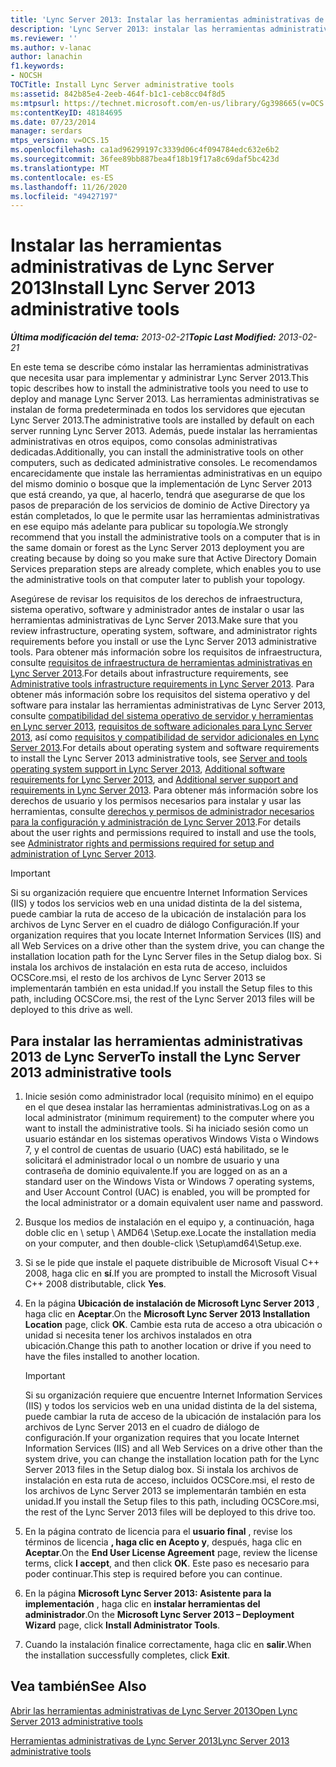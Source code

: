 ```yaml
---
title: 'Lync Server 2013: Instalar las herramientas administrativas de Lync Server'
description: 'Lync Server 2013: instalar las herramientas administrativas de Lync Server.'
ms.reviewer: ''
ms.author: v-lanac
author: lanachin
f1.keywords:
- NOCSH
TOCTitle: Install Lync Server administrative tools
ms:assetid: 842b85e4-2eeb-464f-b1c1-ceb8cc04f8d5
ms:mtpsurl: https://technet.microsoft.com/en-us/library/Gg398665(v=OCS.15)
ms:contentKeyID: 48184695
ms.date: 07/23/2014
manager: serdars
mtps_version: v=OCS.15
ms.openlocfilehash: ca1ad96299197c3339d06c4f094784edc632e6b2
ms.sourcegitcommit: 36fee89bb887bea4f18b19f17a8c69daf5bc423d
ms.translationtype: MT
ms.contentlocale: es-ES
ms.lasthandoff: 11/26/2020
ms.locfileid: "49427197"
---
```

# <a name="install-lync-server-2013-administrative-tools"></a><span data-ttu-id="d04a3-103">Instalar las herramientas administrativas de Lync Server 2013</span><span class="sxs-lookup"><span data-stu-id="d04a3-103">Install Lync Server 2013 administrative tools</span></span>

<div data-xmlns="http://www.w3.org/1999/xhtml">

<div class="topic" data-xmlns="http://www.w3.org/1999/xhtml" data-msxsl="urn:schemas-microsoft-com:xslt" data-cs="https://msdn.microsoft.com/">

<div data-asp="https://msdn2.microsoft.com/asp">



</div>

<div id="mainSection">

<div id="mainBody"><span data-ttu-id="d04a3-104">

<span> </span></span><span class="sxs-lookup"><span data-stu-id="d04a3-104">

<span> </span></span></span>

<span data-ttu-id="d04a3-105">_**Última modificación del tema:** 2013-02-21_</span><span class="sxs-lookup"><span data-stu-id="d04a3-105">_**Topic Last Modified:** 2013-02-21_</span></span>

<span data-ttu-id="d04a3-106">En este tema se describe cómo instalar las herramientas administrativas que necesita usar para implementar y administrar Lync Server 2013.</span><span class="sxs-lookup"><span data-stu-id="d04a3-106">This topic describes how to install the administrative tools you need to use to deploy and manage Lync Server 2013.</span></span> <span data-ttu-id="d04a3-107">Las herramientas administrativas se instalan de forma predeterminada en todos los servidores que ejecutan Lync Server 2013.</span><span class="sxs-lookup"><span data-stu-id="d04a3-107">The administrative tools are installed by default on each server running Lync Server 2013.</span></span> <span data-ttu-id="d04a3-108">Además, puede instalar las herramientas administrativas en otros equipos, como consolas administrativas dedicadas.</span><span class="sxs-lookup"><span data-stu-id="d04a3-108">Additionally, you can install the administrative tools on other computers, such as dedicated administrative consoles.</span></span> <span data-ttu-id="d04a3-109">Le recomendamos encarecidamente que instale las herramientas administrativas en un equipo del mismo dominio o bosque que la implementación de Lync Server 2013 que está creando, ya que, al hacerlo, tendrá que asegurarse de que los pasos de preparación de los servicios de dominio de Active Directory ya están completados, lo que le permite usar las herramientas administrativas en ese equipo más adelante para publicar su topología.</span><span class="sxs-lookup"><span data-stu-id="d04a3-109">We strongly recommend that you install the administrative tools on a computer that is in the same domain or forest as the Lync Server 2013 deployment you are creating because by doing so you make sure that Active Directory Domain Services preparation steps are already complete, which enables you to use the administrative tools on that computer later to publish your topology.</span></span>

<span data-ttu-id="d04a3-110">Asegúrese de revisar los requisitos de los derechos de infraestructura, sistema operativo, software y administrador antes de instalar o usar las herramientas administrativas de Lync Server 2013.</span><span class="sxs-lookup"><span data-stu-id="d04a3-110">Make sure that you review infrastructure, operating system, software, and administrator rights requirements before you install or use the Lync Server 2013 administrative tools.</span></span> <span data-ttu-id="d04a3-111">Para obtener más información sobre los requisitos de infraestructura, consulte [requisitos de infraestructura de herramientas administrativas en Lync Server 2013](lync-server-2013-administrative-tools-infrastructure-requirements.md).</span><span class="sxs-lookup"><span data-stu-id="d04a3-111">For details about infrastructure requirements, see [Administrative tools infrastructure requirements in Lync Server 2013](lync-server-2013-administrative-tools-infrastructure-requirements.md).</span></span> <span data-ttu-id="d04a3-112">Para obtener más información sobre los requisitos del sistema operativo y del software para instalar las herramientas administrativas de Lync Server 2013, consulte [compatibilidad del sistema operativo de servidor y herramientas en Lync server 2013](lync-server-2013-server-and-tools-operating-system-support.md), [requisitos de software adicionales para Lync Server 2013](lync-server-2013-additional-software-requirements.md), así como [requisitos y compatibilidad de servidor adicionales en Lync Server 2013](lync-server-2013-additional-server-support-and-requirements.md).</span><span class="sxs-lookup"><span data-stu-id="d04a3-112">For details about operating system and software requirements to install the Lync Server 2013 administrative tools, see [Server and tools operating system support in Lync Server 2013](lync-server-2013-server-and-tools-operating-system-support.md), [Additional software requirements for Lync Server 2013](lync-server-2013-additional-software-requirements.md), and [Additional server support and requirements in Lync Server 2013](lync-server-2013-additional-server-support-and-requirements.md).</span></span> <span data-ttu-id="d04a3-113">Para obtener más información sobre los derechos de usuario y los permisos necesarios para instalar y usar las herramientas, consulte [derechos y permisos de administrador necesarios para la configuración y administración de Lync Server 2013](lync-server-2013-administrator-rights-and-permissions-required-for-setup-and-administration.md).</span><span class="sxs-lookup"><span data-stu-id="d04a3-113">For details about the user rights and permissions required to install and use the tools, see [Administrator rights and permissions required for setup and administration of Lync Server 2013](lync-server-2013-administrator-rights-and-permissions-required-for-setup-and-administration.md).</span></span>

<div>


> [!IMPORTANT]  
> <span data-ttu-id="d04a3-114">Si su organización requiere que encuentre Internet Information Services (IIS) y todos los servicios web en una unidad distinta de la del sistema, puede cambiar la ruta de acceso de la ubicación de instalación para los archivos de Lync Server en el cuadro de diálogo Configuración.</span><span class="sxs-lookup"><span data-stu-id="d04a3-114">If your organization requires that you locate Internet Information Services (IIS) and all Web Services on a drive other than the system drive, you can change the installation location path for the Lync Server files in the Setup dialog box.</span></span> <span data-ttu-id="d04a3-115">Si instala los archivos de instalación en esta ruta de acceso, incluidos OCSCore.msi, el resto de los archivos de Lync Server 2013 se implementarán también en esta unidad.</span><span class="sxs-lookup"><span data-stu-id="d04a3-115">If you install the Setup files to this path, including OCSCore.msi, the rest of the Lync Server 2013 files will be deployed to this drive as well.</span></span>



</div>

<div>

## <a name="to-install-the-lync-server-2013-administrative-tools"></a><span data-ttu-id="d04a3-116">Para instalar las herramientas administrativas 2013 de Lync Server</span><span class="sxs-lookup"><span data-stu-id="d04a3-116">To install the Lync Server 2013 administrative tools</span></span>

1.  <span data-ttu-id="d04a3-117">Inicie sesión como administrador local (requisito mínimo) en el equipo en el que desea instalar las herramientas administrativas.</span><span class="sxs-lookup"><span data-stu-id="d04a3-117">Log on as a local administrator (minimum requirement) to the computer where you want to install the administrative tools.</span></span> <span data-ttu-id="d04a3-118">Si ha iniciado sesión como un usuario estándar en los sistemas operativos Windows Vista o Windows 7, y el control de cuentas de usuario (UAC) está habilitado, se le solicitará el administrador local o un nombre de usuario y una contraseña de dominio equivalente.</span><span class="sxs-lookup"><span data-stu-id="d04a3-118">If you are logged on as an a standard user on the Windows Vista or Windows 7 operating systems, and User Account Control (UAC) is enabled, you will be prompted for the local administrator or a domain equivalent user name and password.</span></span>

2.  <span data-ttu-id="d04a3-119">Busque los medios de instalación en el equipo y, a continuación, haga doble clic en \\ setup \\ AMD64 \\Setup.exe.</span><span class="sxs-lookup"><span data-stu-id="d04a3-119">Locate the installation media on your computer, and then double-click \\Setup\\amd64\\Setup.exe.</span></span>

3.  <span data-ttu-id="d04a3-120">Si se le pide que instale el paquete distribuible de Microsoft Visual C++ 2008, haga clic en **sí**.</span><span class="sxs-lookup"><span data-stu-id="d04a3-120">If you are prompted to install the Microsoft Visual C++ 2008 distributable, click **Yes**.</span></span>

4.  <span data-ttu-id="d04a3-121">En la página **Ubicación de instalación de Microsoft Lync Server 2013** , haga clic en **Aceptar**.</span><span class="sxs-lookup"><span data-stu-id="d04a3-121">On the **Microsoft Lync Server 2013 Installation Location** page, click **OK**.</span></span> <span data-ttu-id="d04a3-122">Cambie esta ruta de acceso a otra ubicación o unidad si necesita tener los archivos instalados en otra ubicación.</span><span class="sxs-lookup"><span data-stu-id="d04a3-122">Change this path to another location or drive if you need to have the files installed to another location.</span></span>
    
    <div>
    

    > [!IMPORTANT]  
    > <span data-ttu-id="d04a3-123">Si su organización requiere que encuentre Internet Information Services (IIS) y todos los servicios web en una unidad distinta de la del sistema, puede cambiar la ruta de acceso de la ubicación de instalación para los archivos de Lync Server 2013 en el cuadro de diálogo de configuración.</span><span class="sxs-lookup"><span data-stu-id="d04a3-123">If your organization requires that you locate Internet Information Services (IIS) and all Web Services on a drive other than the system drive, you can change the installation location path for the Lync Server 2013 files in the Setup dialog box.</span></span> <span data-ttu-id="d04a3-124">Si instala los archivos de instalación en esta ruta de acceso, incluidos OCSCore.msi, el resto de los archivos de Lync Server 2013 se implementarán también en esta unidad.</span><span class="sxs-lookup"><span data-stu-id="d04a3-124">If you install the Setup files to this path, including OCSCore.msi, the rest of the Lync Server 2013 files will be deployed to this drive too.</span></span>

    
    </div>

5.  <span data-ttu-id="d04a3-125">En la página contrato de licencia para el **usuario final** , revise los términos de licencia **, haga clic en Acepto y**, después, haga clic en **Aceptar**.</span><span class="sxs-lookup"><span data-stu-id="d04a3-125">On the **End User License Agreement** page, review the license terms, click **I accept**, and then click **OK**.</span></span> <span data-ttu-id="d04a3-126">Este paso es necesario para poder continuar.</span><span class="sxs-lookup"><span data-stu-id="d04a3-126">This step is required before you can continue.</span></span>

6.  <span data-ttu-id="d04a3-127">En la página **Microsoft Lync Server 2013: Asistente para la implementación** , haga clic en **instalar herramientas del administrador**.</span><span class="sxs-lookup"><span data-stu-id="d04a3-127">On the **Microsoft Lync Server 2013 – Deployment Wizard** page, click **Install Administrator Tools**.</span></span>

7.  <span data-ttu-id="d04a3-128">Cuando la instalación finalice correctamente, haga clic en **salir**.</span><span class="sxs-lookup"><span data-stu-id="d04a3-128">When the installation successfully completes, click **Exit**.</span></span>

</div>

<div>

## <a name="see-also"></a><span data-ttu-id="d04a3-129">Vea también</span><span class="sxs-lookup"><span data-stu-id="d04a3-129">See Also</span></span>


[<span data-ttu-id="d04a3-130">Abrir las herramientas administrativas de Lync Server 2013</span><span class="sxs-lookup"><span data-stu-id="d04a3-130">Open Lync Server 2013 administrative tools</span></span>](lync-server-2013-open-lync-server-administrative-tools.md)  


[<span data-ttu-id="d04a3-131">Herramientas administrativas de Lync Server 2013</span><span class="sxs-lookup"><span data-stu-id="d04a3-131">Lync Server 2013 administrative tools</span></span>](lync-server-2013-lync-server-administrative-tools.md)  
  

<span data-ttu-id="d04a3-132"></div>

</div>

<span> </span>

</div>

</div>

</span><span class="sxs-lookup"><span data-stu-id="d04a3-132"></div>

</div>

<span> </span>

</div>

</div>

</span></span></div>

